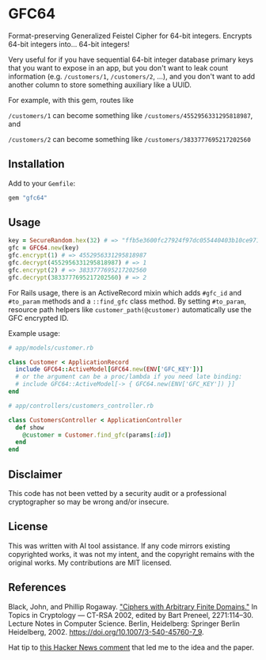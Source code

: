 # GFC64

Format-preserving Generalized Feistel Cipher for 64-bit integers. Encrypts 64-bit
integers into... 64-bit integers!

Very useful for if you have sequential 64-bit integer database primary keys that
you want to expose in an app, but you don't want to leak count information
(e.g. `/customers/1`, `/customers/2`, ...), and you don't want to add another
column to store something auxiliary like a UUID.

For example, with this gem, routes like

`/customers/1` can become something like `/customers/4552956331295818987`, and

`/customers/2` can become something like `/customers/3833777695217202560`

## Installation

Add to your `Gemfile`:

```ruby
gem "gfc64"
```

## Usage

```ruby
key = SecureRandom.hex(32) # => "ffb5e3600fc27924f97dc055440403b10ce97160261f2a87eee576584cf942e5"
gfc = GFC64.new(key)
gfc.encrypt(1) # => 4552956331295818987
gfc.decrypt(4552956331295818987) # => 1
gfc.encrypt(2) # => 3833777695217202560
gfc.decrypt(3833777695217202560) # => 2
```

For Rails usage, there is an ActiveRecord mixin which adds `#gfc_id` and
`#to_param` methods and a `::find_gfc` class method. By setting `#to_param`,
resource path helpers like `customer_path(@customer)` automatically use the
GFC encrypted ID.

Example usage:

```ruby
# app/models/customer.rb

class Customer < ApplicationRecord
  include GFC64::ActiveModel[GFC64.new(ENV['GFC_KEY'])]
  # or the argument can be a proc/lambda if you need late binding:
  # include GFC64::ActiveModel[-> { GFC64.new(ENV['GFC_KEY']) }]
end
```

```ruby
# app/controllers/customers_controller.rb

class CustomersController < ApplicationController
  def show
    @customer = Customer.find_gfc(params[:id])
  end
end
```

## Disclaimer

This code has not been vetted by a security audit or a professional
cryptographer so may be wrong and/or insecure.

## License

This was written with AI tool assistance. If any code mirrors existing
copyrighted works, it was not my intent, and the copyright remains with the
original works. My contributions are MIT licensed.

## References

Black, John, and Phillip Rogaway. ["Ciphers with Arbitrary Finite Domains."][paper] In Topics in Cryptology — CT-RSA 2002, edited by Bart Preneel, 2271:114–30. Lecture Notes in Computer Science. Berlin, Heidelberg: Springer Berlin Heidelberg, 2002. https://doi.org/10.1007/3-540-45760-7_9.

Hat tip to [this Hacker News comment][hn] that led me to the idea and the paper.

[paper]: https://web.cs.ucdavis.edu/~rogaway/papers/subset.pdf
[hn]: https://news.ycombinator.com/item?id=27016779
